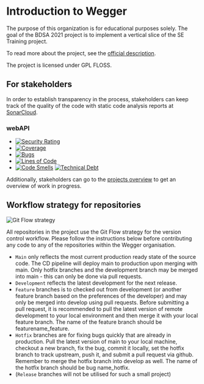 # Introduction to Wegger

The purpose of this organization is for educational purposes solely. The goal of the BDSA 2021 project is to implement a vertical slice of the SE Training project. 

To read more about the project, see the [official description](https://docs.google.com/document/d/1tGa5GxtLnlMOByaU7yLQRKUboxcACghlc5asTOULlHQ/edit).

The project is licensed under GPL FLOSS. 


## For stakeholders 

In order to establish transparency in the process, stakeholders can keep track of the quality of the code with static code analysis reports at [SonarCloud](https://sonarcloud.io/organizations/wegger-bdsa2021/projects). 
### webAPI
+ [![Security Rating](https://sonarcloud.io/api/project_badges/measure?project=wegger-BDSA2021_webapi&metric=security_rating)](https://sonarcloud.io/summary/new_code?id=wegger-BDSA2021_webapi)
+ [![Coverage](https://sonarcloud.io/api/project_badges/measure?project=wegger-BDSA2021_webapi&metric=coverage)](https://sonarcloud.io/summary/new_code?id=wegger-BDSA2021_webapi)
+ [![Bugs](https://sonarcloud.io/api/project_badges/measure?project=wegger-BDSA2021_webapi&metric=bugs)](https://sonarcloud.io/summary/new_code?id=wegger-BDSA2021_webapi)
+ [![Lines of Code](https://sonarcloud.io/api/project_badges/measure?project=wegger-BDSA2021_webapi&metric=ncloc)](https://sonarcloud.io/summary/new_code?id=wegger-BDSA2021_webapi)
+ [![Code Smells](https://sonarcloud.io/api/project_badges/measure?project=wegger-BDSA2021_webapi&metric=code_smells)](https://sonarcloud.io/summary/new_code?id=wegger-BDSA2021_webapi) [![Technical Debt](https://sonarcloud.io/api/project_badges/measure?project=wegger-BDSA2021_webapi&metric=sqale_index)](https://sonarcloud.io/summary/new_code?id=wegger-BDSA2021_webapi)

Additionally, stakeholders can go to the [projects overview](https://github.com/orgs/wegger-BDSA2021/projects) to get an overview of work in progress. 


## Workflow strategy for repositories 

![Git Flow strategy](https://miro.medium.com/max/2000/1*tnvRls6Dg7vFt0zGdtfu_w.png)

All repositories in the project use the Git Flow strategy for the version control workflow. Please follow the instructions below before contributing any code to any of the repositories within the Wegger organisation. 
- `Main` only reflects the most current production ready state of the source code. The CD pipeline will deploy main to production upon merging with main. Only hotfix branches and the development branch may be merged into main - this can only be done via pull requests. 
- `Development` reflects the latest development for the next release. 
- `Feature` branches is to checked out from development (or another feature branch based on the preferences of the developer) and may only be merged into develop using pull requests. Before submitting a pull request, it is recommended to pull the latest version of remote development to your local environment and then merge it with your local feature branch. The name of the feature branch should be featurename_feature.
- `Hotfix` branches are for fixing bugs quickly that are already in production. Pull the latest version of main to your local machine, checkout a new branch, fix the bug, commit it locally, set the hotfix branch to track upstream, push it, and submit a pull request via github. Remember to merge the hotfix branch into develop as well. The name of the hotfix branch should be bug name_hotfix. 
- (`Release` branches will not be utilised for such a small project)





